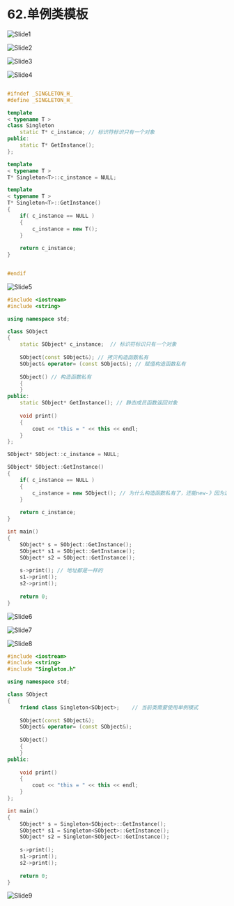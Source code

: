 # 62.单例类模板



![Slide1](62.单例类模板.assets/Slide1.PNG)



![Slide2](62.单例类模板.assets/Slide2.PNG)



![Slide3](62.单例类模板.assets/Slide3.PNG)



![Slide4](62.单例类模板.assets/Slide4.PNG)

```cpp

#ifndef _SINGLETON_H_
#define _SINGLETON_H_

template
< typename T >
class Singleton
    static T* c_instance; // 标识符标识只有一个对象
public:
    static T* GetInstance();
};

template
< typename T >
T* Singleton<T>::c_instance = NULL;

template
< typename T >
T* Singleton<T>::GetInstance()
{
    if( c_instance == NULL )
    {
        c_instance = new T();
    }
    
    return c_instance;
}


#endif
```

![Slide5](62.单例类模板.assets/Slide5.PNG)

```cpp
#include <iostream>
#include <string>

using namespace std;

class SObject
{
    static SObject* c_instance;  // 标识符标识只有一个对象
    
    SObject(const SObject&); // 拷贝构造函数私有
    SObject& operator= (const SObject&); // 赋值构造函数私有
     
    SObject() // 构造函数私有
    {
    }
public:
    static SObject* GetInstance(); // 静态成员函数返回对象
    
    void print()
    {
        cout << "this = " << this << endl;
    }
};

SObject* SObject::c_instance = NULL;

SObject* SObject::GetInstance()
{
    if( c_instance == NULL )
    {
        c_instance = new SObject(); // 为什么构造函数私有了，还能new-》因为这个是成员函数，可以访问类内的私有方法
    }
    
    return c_instance;
}

int main()
{
    SObject* s = SObject::GetInstance();
    SObject* s1 = SObject::GetInstance();
    SObject* s2 = SObject::GetInstance();
    
    s->print(); // 地址都是一样的
    s1->print();
    s2->print();
    
    return 0;
}


```

![Slide6](62.单例类模板.assets/Slide6.png)



![Slide7](62.单例类模板.assets/Slide7.PNG)



![Slide8](62.单例类模板.assets/Slide8.PNG)

```cpp
#include <iostream>
#include <string>
#include "Singleton.h"

using namespace std;

class SObject
{
    friend class Singleton<SObject>;    // 当前类需要使用单例模式
    
    SObject(const SObject&);
    SObject& operator= (const SObject&);
    
    SObject()
    {
    }
public:
    
    void print()
    {
        cout << "this = " << this << endl;
    }
};

int main()
{
    SObject* s = Singleton<SObject>::GetInstance();
    SObject* s1 = Singleton<SObject>::GetInstance();
    SObject* s2 = Singleton<SObject>::GetInstance();
    
    s->print();
    s1->print();
    s2->print();
    
    return 0;
}


```

![Slide9](62.单例类模板.assets/Slide9.PNG)



